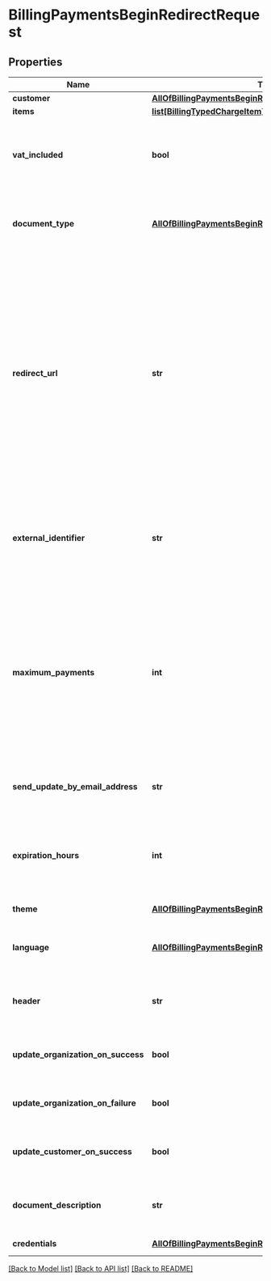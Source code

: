 # BillingPaymentsBeginRedirectRequest

## Properties
Name | Type | Description | Notes
------------ | ------------- | ------------- | -------------
**customer** | [**AllOfBillingPaymentsBeginRedirectRequestCustomer**](AllOfBillingPaymentsBeginRedirectRequestCustomer.md) | Customer | 
**items** | [**list[BillingTypedChargeItem]**](BillingTypedChargeItem.md) | Items | 
**vat_included** | **bool** | Is VAT included in the prices?&lt;div&gt;&lt;i&gt;Leave empty for false.  Relevant for items only.&lt;/i&gt;&lt;/div&gt; | [optional] 
**document_type** | [**AllOfBillingPaymentsBeginRedirectRequestDocumentType**](AllOfBillingPaymentsBeginRedirectRequestDocumentType.md) | Created document type&lt;div&gt;&lt;i&gt;Leave empty for default&lt;/i&gt;&lt;/div&gt; | [optional] 
**redirect_url** | **str** | URL to redirect the user on successful payment.&lt;div&gt;&lt;i&gt;The following parameters will be added to the URL:  OG-CustomerID: Customer identifier  OG-PaymentID: Payment identifier  OG-ExternalIdentifier: The original ExternalIdentifier  When empty, the user will be redirected the the customer payments history page&lt;/i&gt;&lt;/div&gt; | [optional] 
**external_identifier** | **str** | External identifier.&lt;div&gt;&lt;i&gt;This identifier will be appended to the RedirectURL on successful payment.&lt;/i&gt;&lt;/div&gt; | [optional] 
**maximum_payments** | **int** | Maximum payments (installments) allowed on the payment page.&lt;div&gt;&lt;i&gt;By default, the maximum payments count is set according to the purchase pages application settings.  Set to 0 to disable payments.&lt;/i&gt;&lt;/div&gt; | [optional] 
**send_update_by_email_address** | **str** | Email address to which the result document will be created following payments. | [optional] 
**expiration_hours** | **int** | Number of hours, in which the direct URL will expire.&lt;div&gt;&lt;i&gt;Defaults to 1 hours. Maximum of 240 hours (10 days).&lt;/i&gt;&lt;/div&gt; | [optional] 
**theme** | [**AllOfBillingPaymentsBeginRedirectRequestTheme**](AllOfBillingPaymentsBeginRedirectRequestTheme.md) | Payment page theme | [optional] 
**language** | [**AllOfBillingPaymentsBeginRedirectRequestLanguage**](AllOfBillingPaymentsBeginRedirectRequestLanguage.md) | Payment page language&lt;div&gt;&lt;i&gt;Defaults to Hebrew&lt;/i&gt;&lt;/div&gt; | [optional] 
**header** | **str** | Payment page header&lt;div&gt;&lt;i&gt;Defaults to the company name&lt;/i&gt;&lt;/div&gt; | [optional] 
**update_organization_on_success** | **bool** | Send payment notification to organization on successful payment | [optional] 
**update_organization_on_failure** | **bool** | Send payment notification to organization on failed payment | [optional] 
**update_customer_on_success** | **bool** | Send payment notification to customer on successful payment. | [optional] 
**document_description** | **str** | Document description (the description is printed on the document) | [optional] 
**credentials** | [**AllOfBillingPaymentsBeginRedirectRequestCredentials**](AllOfBillingPaymentsBeginRedirectRequestCredentials.md) | Company API credentials | 

[[Back to Model list]](../README.md#documentation-for-models) [[Back to API list]](../README.md#documentation-for-api-endpoints) [[Back to README]](../README.md)

